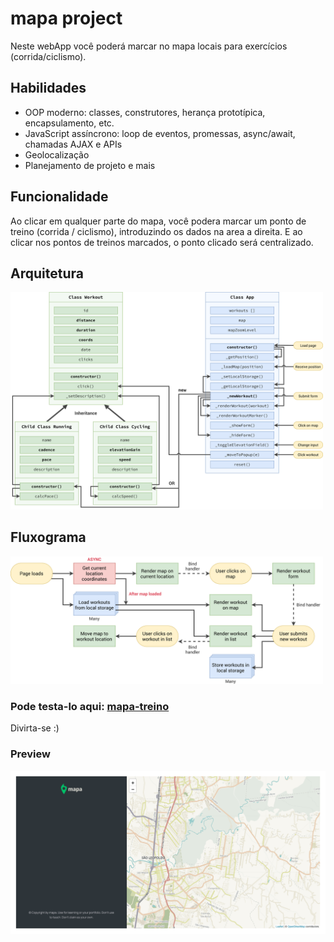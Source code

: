 # mapa project
Neste webApp você poderá marcar no mapa locais para exercícios (corrida/ciclismo).
## Habilidades
- OOP moderno: classes, construtores, herança prototípica, encapsulamento, etc.
- JavaScript assíncrono: loop de eventos, promessas, async/await, chamadas AJAX e APIs
- Geolocalização 
- Planejamento de projeto e mais

## Funcionalidade
Ao clicar em qualquer parte do mapa, você podera marcar um ponto de treino (corrida / ciclismo), introduzindo os dados na area a direita. E ao clicar nos pontos de treinos marcados, o ponto clicado será centralizado.

## Arquitetura 
<a href="https://github.com/Monteiro20/mapa/blob/master/README.md"><img src="Mapty-architecture-final.png" class="media-object  img-responsive img-thumbnail" width="500px"></a>

## Fluxograma
<img src="Mapty-flowchart.png" width="500px">

### Pode testa-lo aqui: [mapa-treino](https://mapa-treino.netlify.app/)

Divirta-se :)
### Preview
<a href="https://mapa-treino.netlify.app/"><img src="screencapture-mapa.png" class="media-object  img-responsive img-thumbnail" width="550px"></a>
